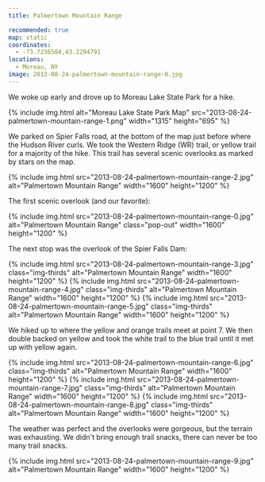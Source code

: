 ```yaml
---
title: Palmertown Mountain Range

recommended: true
map: static
coordinates:
  - -73.7236504,43.2294791
locations:
  - Moreau, NY
image: 2013-08-24-palmertown-mountain-range-0.jpg
---
```


We woke up early and drove up to Moreau Lake State Park for a hike.

<div class="photos">
{% include img.html alt="Moreau Lake State Park Map" src="2013-08-24-palmertown-mountain-range-1.png" width="1315" height="695" %}
</div>

We parked on Spier Falls road, at the bottom of the map just before where the Hudson River curls. We took the Western Ridge (WR) trail, or yellow trail for a majority of the hike. This trail has several scenic overlooks as marked by stars on the map.

<div class="photos">

{% include img.html src="2013-08-24-palmertown-mountain-range-2.jpg"  alt="Palmertown Mountain Range" width="1600" height="1200" %}

</div>

The first scenic overlook (and our favorite):

<div class="photos">

{% include img.html src="2013-08-24-palmertown-mountain-range-0.jpg"  alt="Palmertown Mountain Range" class="pop-out" width="1600" height="1200" %}

</div>

The next stop was the overlook of the Spier Falls Dam:

<div class="photos">

{% include img.html src="2013-08-24-palmertown-mountain-range-3.jpg" class="img-thirds" alt="Palmertown Mountain Range" width="1600" height="1200" %}
{% include img.html src="2013-08-24-palmertown-mountain-range-4.jpg" class="img-thirds" alt="Palmertown Mountain Range" width="1600" height="1200" %}
{% include img.html src="2013-08-24-palmertown-mountain-range-5.jpg" class="img-thirds" alt="Palmertown Mountain Range" width="1600" height="1200" %}

</div>

We hiked up to where the yellow and orange trails meet at point 7. We then double backed on yellow and took the white trail to the blue trail until it met up with yellow again.

<div class="photos">

{% include img.html src="2013-08-24-palmertown-mountain-range-6.jpg" class="img-thirds" alt="Palmertown Mountain Range" width="1600" height="1200" %}
{% include img.html src="2013-08-24-palmertown-mountain-range-7.jpg" class="img-thirds" alt="Palmertown Mountain Range" width="1600" height="1200" %}
{% include img.html src="2013-08-24-palmertown-mountain-range-8.jpg" class="img-thirds" alt="Palmertown Mountain Range" width="1600" height="1200" %}

</div>

The weather was perfect and the overlooks were gorgeous, but the terrain was exhausting. We didn't bring enough trail snacks, there can never be too many trail snacks.

<div class="photos">

{% include img.html src="2013-08-24-palmertown-mountain-range-9.jpg"  alt="Palmertown Mountain Range" width="1600" height="1200" %}

</div>
